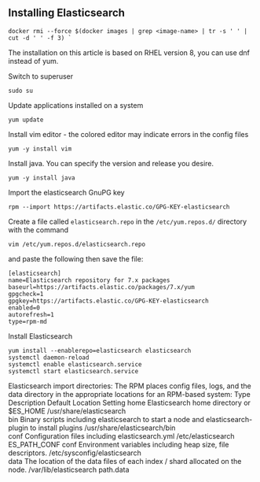 ## Installing Elasticsearch

```
docker rmi --force $(docker images | grep <image-name> | tr -s ' ' | cut -d ' ' -f 3) `
```

The installation on this article is based on RHEL version 8, you can use dnf instead of yum.

Switch to superuser
```
sudo su
```
Update applications installed on a system
```
yum update
```
Install vim editor - the colored editor may indicate errors in the config files
```
yum -y install vim
```
Install java. You can specify the version and release you desire.
```
yum -y install java
```
Import the elasticsearch GnuPG key
```
rpm --import https://artifacts.elastic.co/GPG-KEY-elasticsearch
```
Create a file called `elasticsearch.repo` in the `/etc/yum.repos.d/` directory with the command
```
vim /etc/yum.repos.d/elasticsearch.repo
```
and paste the following then save the file:
```
[elasticsearch]
name=Elasticsearch repository for 7.x packages
baseurl=https://artifacts.elastic.co/packages/7.x/yum
gpgcheck=1
gpgkey=https://artifacts.elastic.co/GPG-KEY-elasticsearch
enabled=0
autorefresh=1
type=rpm-md
```
Install Elasticsearch
```
yum install --enablerepo=elasticsearch elasticsearch
systemctl daemon-reload
systemctl enable elasticsearch.service
systemctl start elasticsearch.service
```

Elasticsearch import directories:
The RPM places config files, logs, and the data directory in the appropriate locations for an RPM-based system:
Type	Description	Default Location	Setting
home	Elasticsearch home directory or $ES_HOME	/usr/share/elasticsearch	 
bin	Binary scripts including elasticsearch to start a node and elasticsearch-plugin to install plugins	/usr/share/elasticsearch/bin	 
conf	Configuration files including elasticsearch.yml	/etc/elasticsearch	ES_PATH_CONF
conf	Environment variables including heap size, file descriptors.	/etc/sysconfig/elasticsearch	 
data	The location of the data files of each index / shard allocated on the node.	/var/lib/elasticsearch	path.data
 
